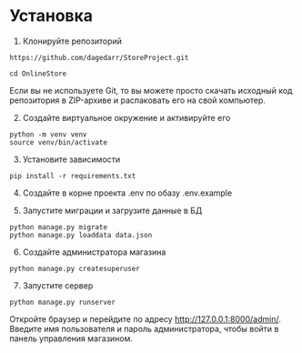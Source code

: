 # Установка

1. Клонируйте репозиторий
```
https://github.com/dagedarr/StoreProject.git

cd OnlineStore
```
Если вы не используете Git, то вы можете просто скачать исходный код репозитория в ZIP-архиве и распаковать его на свой компьютер.

2. Создайте виртуальное окружение и активируйте его
```
python -m venv venv
source venv/bin/activate
```
3. Установите зависимости
```
pip install -r requirements.txt
```
4. Создайте в корне проекта .env по обазу .env.example

5. Запустите миграции и загрузите данные в БД
```
python manage.py migrate
python manage.py loaddata data.json
```
6. Создайте администратора магазина
```
python manage.py createsuperuser
```
7. Запустите сервер
```
python manage.py runserver
```
Откройте браузер и перейдите по адресу http://127.0.0.1:8000/admin/. Введите имя пользователя и пароль администратора, чтобы войти в панель управления магазином.

